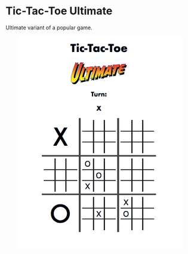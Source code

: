 # Tic-Tac-Toe Ultimate

Ultimate variant of a popular game.

<p align="center">
  <img src="https://github.com/WhoMeNope/Tic-Tac-Toe-Ultimate/blob/master/screenshot.png" alt="screenshot" />
</p>
